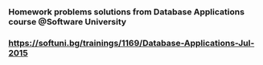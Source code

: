 ### Homework problems solutions from Database Applications course @Software University
### https://softuni.bg/trainings/1169/Database-Applications-Jul-2015
